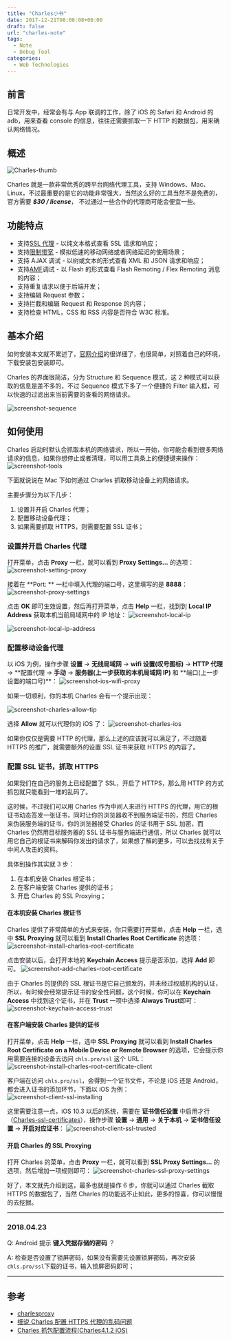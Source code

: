 ```yaml
---
title: "Charles小书"
date: 2017-12-21T08:08:08+08:00
draft: false
url: "charles-note"
tags:
  - Note
  - Debug Tool
categories:
  - Web Technologies
---
```


## 前言

日常开发中，经常会有与 App 联调的工作，除了 iOS 的 Safari 和 Android 的 adb，用来查看 console 的信息，往往还需要抓取一下 HTTP 的数据包，用来确认网络情况。

## 概述

![Charles-thumb](https://cdn.itony.net/blog/20171221/ZbhlqbjYZdSpsN1aMZFqCZKb.png)

Charles 就是一款非常优秀的跨平台网络代理工具，支持 Windows、Mac、Linux，不过最重要的是它的功能非常强大，当然这么好的工具当然不是免费的，官方需要 **_\$30 / license_**， 不过通过一些合作的代理商可能会便宜一些。

## 功能特点

- 支持[SSL 代理](https://www.charlesproxy.com/documentation/proxying/ssl-proxying/) - 以纯文本格式查看 SSL 请求和响应；
- 支持[限制带宽](https://www.charlesproxy.com/documentation/proxying/throttling/) - 模拟低速的移动网络或者网络延迟的使用场景；
- 支持 AJAX 调试 - 以树或文本的形式查看 XML 和 JSON 请求和响应；
- 支持[AMF](https://www.charlesproxy.com/documentation/additional/amf/)调试 - 以 Flash 的形式查看 Flash Remoting / Flex Remoting 消息的内容；
- 支持重复请求以便于后端开发；
- 支持编辑 Request 参数；
- 支持拦截和编辑 Request 和 Response 的内容；
- 支持检查 HTML，CSS 和 RSS 内容是否符合 W3C 标准。

## 基本介绍

如何安装本文就不累述了，[官网介绍](https://www.charlesproxy.com/documentation/installation/)的很详细了，也很简单，对照着自己的环境，下载安装包安装即可。

Charles 的界面很简洁，分为 Structure 和 Sequence 模式，这 2 种模式可以获取的信息是差不多的，不过 Sequence 模式下多了一个便捷的 Filter 输入框，可以快速的过滤出来当前需要的查看的网络请求。

![screenshot-sequence](https://cdn.itony.net/blog/20171221/nB8wxf7Ubi3q_E6T1x3s6WsA.png)

## 如何使用

Charles 启动时默认会抓取本机的网络请求，所以一开始，你可能会看到很多网络请求的信息，如果你想停止或者清理，可以用工具条上的便捷键来操作：
![screenshot-tools](https://cdn.itony.net/blog/20171221/fJNxyicceQHgSlCO_CBwRVbn.png)

下面就说说在 Mac 下如何通过 Charles 抓取移动设备上的网络请求。

主要步骤分为以下几步：

1. 设置并开启 Charles 代理；
2. 配置移动设备代理；
3. 如果需要抓取 HTTPS，则需要配置 SSL 证书；

### 设置并开启 Charles 代理

打开菜单，点击 **Proxy** 一栏，就可以看到 **Proxy Settings...** 的选项：
![screenshot-setting-proxy](https://cdn.itony.net/blog/20171221/tY6G-QgBla5XYONNANdYjDS1.png)

接着在 **Port: ** 一栏中填入代理的端口号，这里填写的是 **8888**：
![screenshot-proxy-settings](https://cdn.itony.net/blog/20171221/9wRBt3GkywN5T22fW431YA4c.png)

点击 **OK** 即可生效设置，然后再打开菜单，点击 **Help** 一栏，找到到 **Local IP Address** 获取本机当前局域网中的 IP 地址：
![screenshot-local-ip](https://cdn.itony.net/blog/20171221/amM6wJPjStXlXS4KhO4zrwc0.png)

![screenshot-local-ip-address](https://cdn.itony.net/blog/20171221/fFgcLY_HiQlHeqLsmKpS-d5c.png)

### 配置移动设备代理

以 iOS 为例，操作步骤 **设置** -> **无线局域网** -> **wifi 设置(叹号图标)** -> **HTTP 代理** -> **配置代理 -> **手动** -> **服务器(上一步获取的本机局域网 IP)** 和 **端口(上一步设置的端口号)\*\*：
![screenshot-ios-wifi-proxy](https://cdn.itony.net/blog/20171221/xnMrosw2gDOpnnOc5Okg2CKP.png)

如果一切顺利，你的本机 Charles 会有一个提示出现：

![screenshot-charles-allow-tip](https://cdn.itony.net/blog/20171221/XupFxGQqiaF40rcY-JHyaOxh.png)

选择 **Allow** 就可以代理你的 iOS 了：
![screenshot-charles-ios](https://cdn.itony.net/blog/20171221/YvKS5Zdp1JGXAsAsATh-W0I1.png)

如果你仅仅是需要 HTTP 的代理，那么上述的应该就可以满足了，不过随着 HTTPS 的推广，就需要额外的设置 SSL 证书来获取 HTTPS 的内容了。

### 配置 SSL 证书，抓取 HTTPS

如果我们在自己的服务上已经配置了 SSL，开启了 HTTPS，那么用 HTTP 的方式抓包就只能看到一堆的乱码了。

这时候，不过我们可以用 Charles 作为中间人来进行 HTTPS 的代理，用它的根证书动态签发一张证书，同时让你的浏览器收不到服务端证书的，然后 Charles 来伪装服务端的证书，你的浏览器接受 Charles 的证书用于 SSL 加密，而 Charles 仍然用目标服务器的 SSL 证书与服务端进行通信，所以 Charles 就可以用它自己的根证书来解码你发出的请求了，如果想了解的更多，可以去找找有关于中间人攻击的资料。

具体到操作其实就 3 步：

1. 在本机安装 Charles 根证书；
2. 在客户端安装 Charles 提供的证书；
3. 开启 Charles 的 SSL Proxying；

#### 在本机安装 Charles 根证书

Charles 提供了非常简单的方式来安装，你只需要打开菜单，点击 **Help** 一栏，选中 **SSL Proxying** 就可以看到 **Install Charles Root Certificate** 的选项：
![screenshot-install-charles-root-certificate](https://cdn.itony.net/blog/20171221/HkWIPLTkLD5XjE3nz0fW0pRM.png)

点击安装以后，会打开本地的 **Keychain Access** 提示是否添加，选择 **Add** 即可。
![screenshot-add-charles-root-certificate](https://cdn.itony.net/blog/20171221/EDiliS8QmOtE_MprKZvElMIv.png)

由于 Charles 的提供的 SSL 根证书是它自己颁发的，并未经过权威机构的认证，所以，有时候会经常提示证书的安全性问题，这个时候，你可以在 **Keychain Access** 中找到这个证书，并在 **Trust** 一项中选择 **Always Trust**即可：
![screenshot-keychain-access-trust](https://cdn.itony.net/blog/20171221/_kRgPcKxD8TcWPoyaU6XEERI.png)

#### 在客户端安装 Charles 提供的证书

打开菜单，点击 **Help** 一栏，选中 **SSL Proxying** 就可以看到 **Install Charles Root Certificate on a Mobile Device or Remote Browser** 的选项，它会提示你用需要连接的设备去访问 `chls.pro/ssl` 这个 URL：
![screenshot-install-charles-root-certificate-client](https://cdn.itony.net/blog/20171221/aI_gnmQc3morBWWdA1XJSgUk.png)

客户端在访问 `chls.pro/ssl`，会得到一个证书文件，不论是 iOS 还是 Android，都会进入证书的添加环节，下面以 iOS 为例：
![screenshot-client-ssl-installing](https://cdn.itony.net/blog/20171221/XT7kuUvCrW3zF2twNPzF98dS.png)

这里需要注意一点，iOS 10.3 以后的系统，需要在 **证书信任设置** 中启用才行（[Charles-ssl-certificates](https://www.charlesproxy.com/documentation/using-charles/ssl-certificates)），操作步骤 **设置** -> **通用** -> **关于本机** -> **证书信任设置** -> **开启对应证书**：
![screenshot-client-ssl-trusted](https://cdn.itony.net/blog/20171221/-reJd37URcALSCWHNsIaqL7g.png)

#### 开启 Charles 的 SSL Proxying

打开 Charles 的菜单，点击 **Proxy** 一栏，就可以看到 **SSL Proxy Settings...** 的选项，然后增加一项规则即可：
![screenshot-charles-ssl-proxy-settings](https://cdn.itony.net/blog/20171221/1LeqY-6F6Rp-mbpHg_ZN0F4A.png)

好了，本文就先介绍到这，最多也就是操作 6 步，你就可以通过 Charles 截取 HTTPS 的数据包了，当然 Charles 的功能远不止如此，更多的惊喜，你可以慢慢的去挖掘。

---

### 2018.04.23

Q: Android 提示 **键入凭据存储的密码** ？

A: 检查是否设置了锁屏密码，如果没有需要先设置锁屏密码，再次安装`chls.pro/ssl`下载的证书，输入锁屏密码即可；

---

## 参考

- [charlesproxy](https://www.charlesproxy.com/documentation/)
- [细说 Charles 配置 HTTPS 代理的乱码问题](https://malcolmyu.github.io/2017/02/26/Dive-into-Charles-HTTPS-Proxying/)
- [Charles 抓包配置流程(Charles4.1.2 iOS)](http://www.jianshu.com/p/a5265f35980a)
